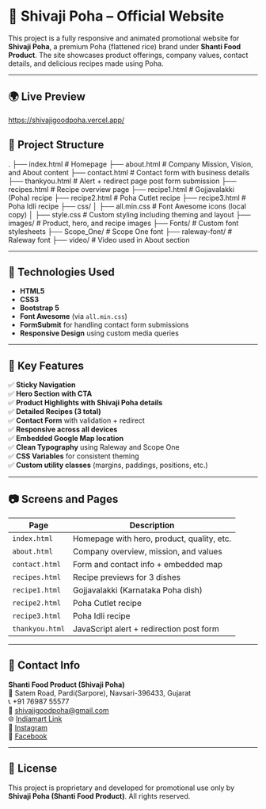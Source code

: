 # 🌾 Shivaji Poha – Official Website

This project is a fully responsive and animated promotional website for **Shivaji Poha**, a premium Poha (flattened rice) brand under **Shanti Food Product**. The site showcases product offerings, company values, contact details, and delicious recipes made using Poha.

---

## 🌍 Live Preview

https://shivajigoodpoha.vercel.app/

## 📁 Project Structure

.
├── index.html # Homepage
├── about.html # Company Mission, Vision, and About content
├── contact.html # Contact form with business details
├── thankyou.html # Alert + redirect page post form submission
├── recipes.html # Recipe overview page
├── recipe1.html # Gojjavalakki (Poha) recipe
├── recipe2.html # Poha Cutlet recipe
├── recipe3.html # Poha Idli recipe
├── css/
│ ├── all.min.css # Font Awesome icons (local copy)
│ ├── style.css # Custom styling including theming and layout
├── images/ # Product, hero, and recipe images
├── Fonts/ # Custom font stylesheets
├── Scope_One/ # Scope One font
├── raleway-font/ # Raleway font
├── video/ # Video used in About section 

---

## 🎨 Technologies Used

- **HTML5**
- **CSS3**
- **Bootstrap 5**
- **Font Awesome** (via `all.min.css`)
- **FormSubmit** for handling contact form submissions
- **Responsive Design** using custom media queries

---

## 🌟 Key Features

✅ **Sticky Navigation**  
✅ **Hero Section with CTA**   
✅ **Product Highlights with Shivaji Poha details**  
✅ **Detailed Recipes (3 total)**  
✅ **Contact Form** with validation + redirect  
✅ **Responsive across all devices**  
✅ **Embedded Google Map location**  
✅ **Clean Typography** using Raleway and Scope One  
✅ **CSS Variables** for consistent theming  
✅ **Custom utility classes** (margins, paddings, positions, etc.)

---

## 📷 Screens and Pages

| Page           | Description                               |
|----------------|-------------------------------------------|
| `index.html`   | Homepage with hero, product, quality, etc.|
| `about.html`   | Company overview, mission, and values     |
| `contact.html` | Form and contact info + embedded map      |
| `recipes.html` | Recipe previews for 3 dishes              |
| `recipe1.html` | Gojjavalakki (Karnataka Poha dish)        |
| `recipe2.html` | Poha Cutlet recipe                        |
| `recipe3.html` | Poha Idli recipe                          |
| `thankyou.html`| JavaScript alert + redirection post form  |

---

## 🔗 Contact Info

**Shanti Food Product (Shivaji Poha)**  
📍 Satem Road, Pardi(Sarpore), Navsari-396433, Gujarat  
📞 +91 76987 55577  
📧 shivajigoodpoha@gmail.com  
🌐 [Indiamart Link](https://www.indiamart.com/shanti-food-products-navsari/other-products.html)  
📸 [Instagram](https://www.instagram.com/shivaji_6914?igsh=ajNqYzlrMHEzdHI=)  
📘 [Facebook](https://www.facebook.com/share/1AadJhoCZ3/)

---

## 📜 License

This project is proprietary and developed for promotional use only by **Shivaji Poha (Shanti Food Product)**. All rights reserved.
